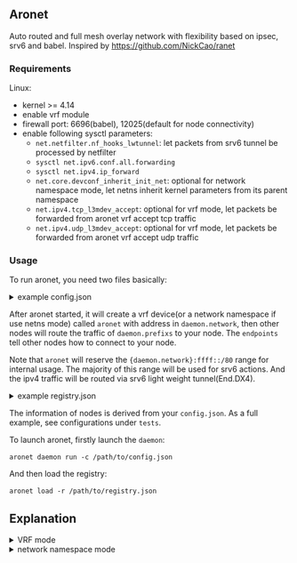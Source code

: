 ## Aronet

Auto routed and full mesh overlay network with flexibility based on ipsec, srv6 and babel. Inspired by https://github.com/NickCao/ranet

### Requirements

Linux:
+ kernel >= 4.14
+ enable vrf module
+ firewall port: 6696(babel), 12025(default for node connectivity)
+ enable following sysctl parameters:
	+ `net.netfilter.nf_hooks_lwtunnel`: let packets from srv6 tunnel be processed by netfilter
	+ `sysctl net.ipv6.conf.all.forwarding`
    + `sysctl net.ipv4.ip_forward`
    + `net.core.devconf_inherit_init_net`: optional for network namespace mode, let netns inherit kernel parameters from its parent namespace
    + `net.ipv4.tcp_l3mdev_accept`: optional for vrf mode, let packets be forwarded from aronet vrf accept tcp traffic
    + `net.ipv4.udp_l3mdev_accept`: optional for vrf mode, let packets be forwarded from aronet vrf accept udp traffic

### Usage


To run aronet, you need two files basically:

<details>

<summary> example config.json </summary>

#### `config.json`

 `config.json` contains basic configuration for running aronet, example:
 
 ```json
{
  "private_key": "./test/config/moon/private.pem",
  "organization": "example",
  "common_name": "host-01",
  "daemon": {
    "prefixs": [
      "192.168.128.1/24"
    ],
    "use_netns": false,
    "network": "fd66::1/64" # must be a v6 network with prefix less or equal to 64
  },
  # endpoints are some ip:port pairs for establishing tunnels with other nodes in a registry
  "endpoints": [
    {
      "address": "1.1.1.1",
      "port": 12025,
    },
    {
      "address_family": "ip6",
      "address": null,
      "port": 12025,
      "serial_number": 1
    }
  ]
}
```

</details>

After aronet started, it will create a vrf device(or a network namespace if use netns mode) called `aronet` with address in `daemon.network`, then other nodes will route the traffic of `daemon.prefixs` to your node. The `endpoints` tell other nodes how to connect to your node.

Note that `aronet` will reserve the `{daemon.network}:ffff::/80` range for internal usage. The majority of this range will be used for srv6 actions. And the ipv4 traffic will be routed via srv6 light weight tunnel(End.DX4).

<details>

<summary> example registry.json </summary>

#### `registry.json`

`registry.json` contains information of nodes in a mesh overlay network. And your nodes will connect to the nodes in `registry.json`. example:
```json
[
  {
    "public_key": "-- raw pem of public key --",
    "organization": "example",
    "nodes": [
      {
        "common_name": "host-01",
        "endpoints": [
          {
            "address": "2.2.2.2",
            "port": 12345,
          },
          {
            "address": "::1",
            "port": 12345
          }
        ],
        "remarks": {
          "prefixs": [
            "192.168.128.1/24"
          ],
          "network": "fd66::1/64"
        }
      }
    ]
  },
  {
    "public_key": "-- raw pem of public key --",
    "organization": "example2",
    "nodes": [
      {
        "common_name": "host-01",
        "endpoints": [
          {
            "address": "1.1.1.2",
            "port": 12345
          },
          {
            "address": "::1",
            "port": 12345
          }
        ],
        "remarks": {
          "prefixs": [
            "192.168.129.1/24"
          ],
          "network": "fd67::1/64"
        }
      }
    ]
  }
]
```

</details>

The information of nodes is derived from your `config.json`. As a full example, see configurations under `tests`.

To launch aronet, firstly launch the `daemon`:
```shell
aronet daemon run -c /path/to/config.json
```
And then load the registry:
```shell
aronet load -r /path/to/registry.json
```


## Explanation

<details>

<summary> VRF mode </summary>

### VRF mode

![topology of vrf mode](/assets/images/topology-vrf.png)



</details>

<details>

<summary> network namespace mode </summary>

### network namespace mode

![topology of vrf mode](/assets/images/topology-netns.png)


</details>
